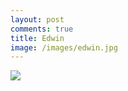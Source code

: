 ```yaml
---
layout: post
comments: true
title: Edwin
image: /images/edwin.jpg
---
```


![]({{site.baseurl}}/images/edwin.jpg)

